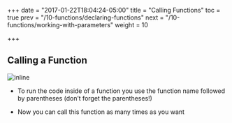 +++
date = "2017-01-22T18:04:24-05:00"
title = "Calling Functions"
toc = true
prev = "/10-functions/declaring-functions"
next = "/10-functions/working-with-parameters"
weight = 10

+++

## Calling a Function

![inline](/images/10/called_named_function_diagram.png)

- To run the code inside of a function you use the function name followed by parentheses (don’t forget the parentheses!)

- Now you can call this function as many times as you want
